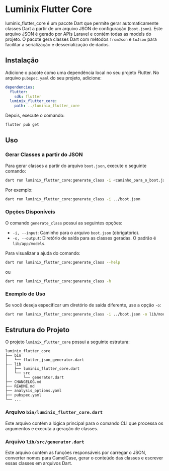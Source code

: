 # Luminix Flutter Core

luminix_flutter_core é um pacote Dart que permite gerar automaticamente classes Dart a partir de um arquivo JSON de configuração (`boot.json`). Este arquivo JSON é gerado por APIs Laravel e contém todas as models do projeto. O pacote gera classes Dart com métodos `fromJson` e `toJson` para facilitar a serialização e desserialização de dados.

## Instalação

Adicione o pacote como uma dependência local no seu projeto Flutter. No arquivo `pubspec.yaml` do seu projeto, adicione:

```yaml
dependencies:
  flutter:
    sdk: flutter
  luminix_flutter_core:
    path: ../luminix_flutter_core
```

Depois, execute o comando:

```sh
flutter pub get
```

## Uso

### Gerar Classes a partir do JSON

Para gerar classes a partir do arquivo `boot.json`, execute o seguinte comando:

```sh
dart run luminix_flutter_core:generate_class -i <caminho_para_o_boot.json>
```

Por exemplo:

```sh
dart run luminix_flutter_core:generate_class -i ../boot.json
```

### Opções Disponíveis

O comando `generate_class` possui as seguintes opções:

- `-i, --input`: Caminho para o arquivo `boot.json` (obrigatório).
- `-o, --output`: Diretório de saída para as classes geradas. O padrão é `lib/app/models`.

Para visualizar a ajuda do comando:

```sh
dart run luminix_flutter_core:generate_class --help
```

ou

```sh
dart run luminix_flutter_core:generate_class -h
```

### Exemplo de Uso

Se você deseja especificar um diretório de saída diferente, use a opção `-o`:

```sh
dart run luminix_flutter_core:generate_class -i ../boot.json -o lib/models
```

## Estrutura do Projeto

O projeto `luminix_flutter_core` possui a seguinte estrutura:

```
luminix_flutter_core
├── bin
│   └── flutter_json_generator.dart
├── lib
│   ├── luminix_flutter_core.dart
│   └── src
│       └── generator.dart
├── CHANGELOG.md
├── README.md
├── analysis_options.yaml
├── pubspec.yaml
└── ...
```

### Arquivo `bin/luminix_flutter_core.dart`

Este arquivo contém a lógica principal para o comando CLI que processa os argumentos e executa a geração de classes.

### Arquivo `lib/src/generator.dart`

Este arquivo contém as funções responsáveis por carregar o JSON, converter nomes para CamelCase, gerar o conteúdo das classes e escrever essas classes em arquivos Dart.